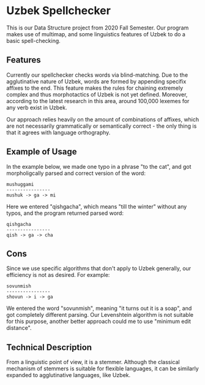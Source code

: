 # Uzbek Spellchecker
This is our Data Structure project from 2020 Fall Semester. Our program makes use of multimap, and some linguistics features of Uzbek to do a basic spell-checking.

## Features
Currently our spellchecker checks words via blind-matching. Due to the agglutinative nature of Uzbek, words are formed by appending specifix affixes to the end. This feature makes the rules for chaining extremely complex and thus morphotactics of Uzbek is not yet defined. Moreover, according to the latest research in this area, around 100,000 lexemes for any verb exist in Uzbek. 

Our approach relies heavily on the amount of combinations of affixes, which are not necessarily grammatically or semantically correct - the only thing is that it agrees with language orthography.

## Example of Usage

In the example below, we made one typo in a phrase "to the cat", and got morpholigcally parsed and correct version of the word:

```
mushuggami
----------------
mushuk -> ga -> mi
```


Here we entered "qishgacha", which means "till the winter" without any typos, and the program returned parsed word:
```
qishgacha
----------------
qish -> ga -> cha
```

## Cons

Since we use specific algorithms that don't apply to Uzbek generally, our efficiency is not as desired. For example:
```
sovunmish
----------------
shovun -> i -> ga
```

We entered the word "sovunmish", meaning "it turns out it is a soap", and got completely different parsing. Our Levenshtein algorithm is not suitable for this purpose, another better approach could me to use "minimum edit distance". 

## Technical Description

From a linguistic point of view, it is a stemmer. Although the classical mechanism of stemmers is suitable for flexible languages, it can be similarly expanded to agglutinative languages, like Uzbek. 
